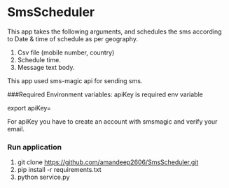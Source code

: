 # SmsScheduler

This app takes the following arguments, and schedules the sms
according to Date &amp; time of
schedule as per geography.

1. Csv file (mobile number, country)
2. Schedule time.
3. Message text body.

This app used sms-magic api for sending sms.

###Required Environment variables:
apiKey is required env variable

export apiKey=<sms-magic api key>

For apiKey you have to create an account with smsmagic and verify your email.


### Run application

1. git clone https://github.com/amandeep2606/SmsScheduler.git
2. pip install -r requirements.txt
3. python service.py





